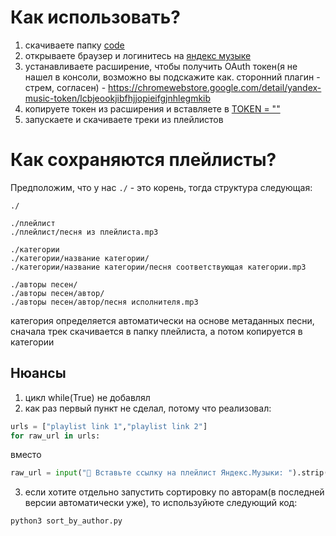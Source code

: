 # Как использовать?
1. скачиваете папку [code](https://github.com/oaoaoaoaoammm/yandex-music-downloader/tree/main/code)
2. открываете браузер и логинитесь на [яндекс музыке](https://music.yandex.ru/home)
3. устанавливаете расширение, чтобы получить OAuth токен(я не нашел в консоли, возможно вы подскажите как. сторонний плагин - стрем, согласен) - https://chromewebstore.google.com/detail/yandex-music-token/lcbjeookjibfhjjopieifgjnhlegmkib
4. копируете токен из расширения и вставляете в [TOKEN = ""](https://github.com/oaoaoaoaoammm/yandex-music-downloader/blob/main/code/main.py#L10)
5. запускаете и скачиваете треки из плейлистов


# Как сохраняются плейлисты?
Предположим, что у нас ```./``` - это корень, тогда структура следующая:
```structure
./

./плейлист
./плейлист/песня из плейлиста.mp3

./категории
./категории/название категории/
./категории/название категории/песня соответствующая категории.mp3

./авторы песен/
./авторы песен/автор/
./авторы песен/автор/песня исполнителя.mp3
```

категория определяется автоматически на основе метаданных песни, сначала трек скачивается в папку плейлиста, а потом копируется в категории

## Нюансы
1. цикл while(True) не добавлял
2. как раз первый пункт не сделал, потому что реализовал:
```python
urls = ["playlist link 1","playlist link 2"]
for raw_url in urls:
```
вместо 
```python 
raw_url = input("🔗 Вставьте ссылку на плейлист Яндекс.Музыки: ").strip()
```

3. если хотите отдельно запустить сортировку по авторам(в последней версии автоматически уже), то используйюте следующий код:
```python
python3 sort_by_author.py
```
